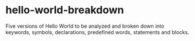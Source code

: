 # hello-world-breakdown
Five versions of Hello World to be analyzed and broken down into keywords, symbols, declarations, predefined words, statements and blocks.
